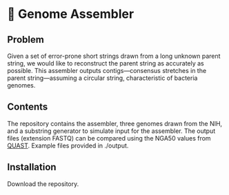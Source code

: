 # &#129516; Genome Assembler

## Problem

Given a set of error-prone short strings drawn from a long unknown parent string, we would like to reconstruct the parent string as accurately as possible. This assembler outputs contigs—consensus stretches in the parent string—assuming a circular string, characteristic of bacteria genomes. 

## Contents

The repository contains the assembler, three genomes drawn from the NIH, and a substring generator to simulate input for the assembler. The output files (extension FASTQ) can be compared using the NGA50 values from [QUAST](http://quast.bioinf.spbau.ru/, "Quality Assessment Tool for Genome Assembly"). Example files provided in ./output.

## Installation

Download the repository.
